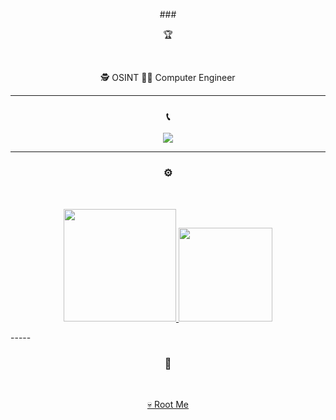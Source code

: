 
<p align = "center">
### <p align="center">🏆</p>
<br>
<p align="center">
  🕵️ OSINT 
  👨‍💻 Computer Engineer 
  <br>
</p>

-----
### <p align="center">📞</p>
<p align="center">
  <img src="https://discord.c99.nl/widget/theme-2/170648973332185089.png">
  <br>
</p>


-----
### <p align="center">⚙️</p>
<br>
<p align="center">
<a href="https://github.com/heavenleprodige">
  <img height="180em" src="https://github-readme-stats-eight-theta.vercel.app/api?username=negr170&show_icons=true&theme=react&include_all_commits=true&locale=fr"/>
  <img height="150em" src="https://github-readme-stats-eight-theta.vercel.app/api/top-langs/?username=negr170&layout=compact&langs_count=8&theme=react&locale=fr"/>
</a>
  
</p>
-----

### <p align="center">🚩</p>
<br>
<p align="center">
  <a href="https://www.root-me.org/heaven1337">💀 Root Me</a>


  </p>
  <br>

